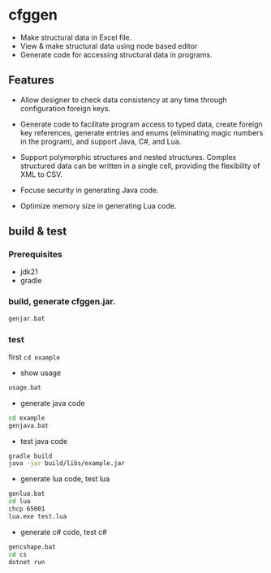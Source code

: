 # cfggen

* Make structural data in Excel file.
* View & make structural data using node based editor
* Generate code for accessing structural data in programs.

## Features

* Allow designer to check data consistency at any time through configuration foreign keys.

* Generate code to facilitate program access to typed data, create foreign key references, generate entries and enums (eliminating magic numbers in the program), and support Java, C#, and Lua.

* Support polymorphic structures and nested structures. Complex structured data can be written in a single cell, providing the flexibility of XML to CSV.

* Focuse security in generating Java code.

* Optimize memory size in generating Lua code.


## build & test

### Prerequisites

* jdk21
* gradle

### build, generate cfggen.jar.

```bash
genjar.bat
```

### test

first `cd example` 

* show usage 

```bash
usage.bat  
```

* generate java code

```bash
cd example
genjava.bat 
```

* test java code

```bash
gradle build 
java -jar build/libs/example.jar 
```

* generate lua code, test lua

```bash
genlua.bat 
cd lua
chcp 65001
lua.exe test.lua
```

* generate c# code, test c#

```bash
gencshape.bat 
cd cs
dotnet run
```

